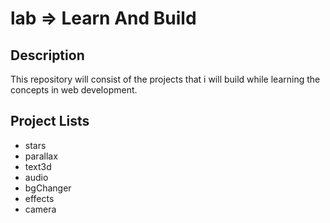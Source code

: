 # lab => Learn And Build 

## Description

This repository will consist of the projects that i will build while learning the concepts in web development.

## Project Lists

- stars
- parallax
- text3d
- audio
- bgChanger
- effects
- camera

